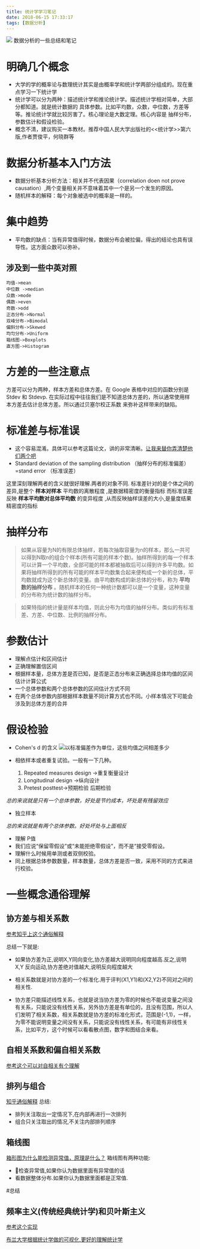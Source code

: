 ```yaml
---
title: 统计学学习笔记
date: 2018-06-15 17:33:17
tags: [数据分析]
---
```


![](/images/importrantData.jpg)
数据分析的一些总结和笔记<!--more -->

# 明确几个概念

- 大学的学的概率论与数理统计其实是由概率学和统计学两部分组成的。现在重点学习一下统计学
- 统计学可以分为两种：描述统计学和推论统计学。描述统计学相对简单，大部分都知道。就是统计数据的
具体参数。比如平均数，众数，中位数，方差等等。推论统计学就比较厉害了。核心理论是大数定理。核心内容是
抽样分布，参数估计和假设检验。
- 概念不清，建议购买一本教材。推荐中国人民大学出版社的<<统计学>>第六版,作者贾俊平，何晓群等


# 数据分析基本入门方法
- 数据分析基本分析方法：相关并不代表因果（correlation doen not prove causation）,两个变量相关并不意味着其中一个是另一个发生的原因。
- 随机样本的解释：每个对象被选中的概率是一样的。

# 集中趋势
- 平均数的缺点：当有异常值得时候，数据分布会被拉偏，得出的结论也具有误导性。这方面众数可以弥补。
## 涉及到一些中英对照
```
均值->mean
中位数 ->median
众数->mode
偶数->even
奇数->odd
正态分布->Normal
双峰分布->Bimodal
偏斜分布->Skewed
均匀分布->Uniform
箱线图->Boxplots
直方图->Histogram
```

# 方差的一些注意点
方差可以分为两种，样本方差和总体方差。在 Google 表格中对应的函数分别是 Stdev 和 Stdevp.
在实际过程中往往我们是不知道总体方差的，所以通常使用样本方差去估计总体方差。所以通过贝塞尔校正系数
来弥补这样带来的缺陷。

# 标准差与标准误
- 这个容易混淆。具体可以参考这篇论文，讲的非常清晰。[让我来替你弄清楚他们两个吧](http://blog.sciencenet.cn/upload/blog/file/2010/12/20101226211028645.pdf)
- Standard deviation of the sampling distribution （抽样分布的标准偏差）
=stand error （标准误差）

这里深刻理解两者的含义就很好理解.两者的对象不同.
标准差针对的是个体之间的差异,是整个 **样本对样本** 平均数的离散程度 ,是数据精密度的衡量指标
而标准误差反映 **样本平均数对总体平均数** 的变异程度 ,从而反映抽样误差的大小,是量度结果精密度的指标


# 抽样分布
>如果从容量为N的有限总体抽样，若每次抽取容量为n的样本，那么一共可以得到N取n的组合个样本(所有可能的样本个数)。抽样所得到的每一个样本可以计算一个平均数，全部可能的样本都被抽取后可以得到许多平均数。如果将抽样所得到的所有可能的样本平均数集合起来便构成一个新的总体，平均数就成为这个新总体的变量。由平均数构成的新总体的分布，称为 **平均数的抽样分布** 。随机样本的任何一种统计数都可以是一个变量，这种变量的分布称为统计数的抽样分布。

>如果特指的统计量是样本均值，则此分布为均值的抽样分布。类似的有标准差、方差、中位数、比例的抽样分布。



# 参数估计
- 理解点估计和区间估计
- 正确理解置信区间
- 根据样本量，总体方差是否已知，是否是正态分布来正确选择总体均值的区间估计计算公式
- 一个总体参数和两个总体参数的区间估计方式不同
- 在两个总体参数内部根据样本数量不同计算方式也不同。小样本情况下可能会涉及到总体方差的合并

# 假设检验
- Cohen's d 的含义
![以标准偏差作为单位，这些均值之间相差多少](/images/Cohen.png)

- 相依样本或者重复试验。一般有一下几种。
  1. Repeated measures design ->重复衡量设计  
  2. Longitudinal design ->纵向设计
  3. Pretest posttest->预期检验 后期检验

*总的来说就是只有一个总体参数，好处是节约成本，坏处是有残留效应*

- 独立样本

*总的来说就是有两个总体参数。好处坏处与上面相反*


- 理解 P值
- 我们应说“保留零假设”或“未能拒绝零假设”，而不是“接受零假设。
- 理解什么时候用单测或者双侧校验。
- 同上根据总体参数数量，样本数量，总体方差是否一致，采用不同的方式来进行校验。

# 一些概念通俗理解

## 协方差与相关系数

[参考知乎上这个通俗解释](https://www.zhihu.com/question/20852004)

总结一下就是:

- 如果协方差为正,说明X,Y同向变化,协方差越大说明同向程度越高.反之,说明X,Y 反向运动,协方差绝对值越大,说明反向程度越大

- 相关系数就是对协方差的一个标准化.用于评判(X1,Y1)和(X2,Y2)不同对之间的相关性.

- 协方差只能描述线性关系，也就是说当协方差为零的时候也不能说变量之间没有关系，只能说没有线性关系，另外协方差是有单位的，且没有范围，所以人们发明了相关系数，相关系数就是协方差的标准化形式，范围是(-1,1)，一样，为零不能说明变量之间没有关系，只能说没有线性关系，有可能有非线性关系，比如平方，这个时候可以看看散点图，数字和图结合来看。

## 自相关系数和偏自相关系数

[参考这个可以对自相关有个理解](https://zhuanlan.zhihu.com/p/26525852)


## 排列与组合
[知乎通俗解释](https://www.zhihu.com/question/26094736)
总结:
- 排列关注取出一定情况下,在内部再进行一次排列
- 组合只关注取出的情况,不关注内部排列顺序

## 箱线图
[箱形图为什么能检测异常值，原理是什么？](https://www.zhihu.com/question/36172806)
箱线图有两种功能:
- 检查异常值,如果你认为数据里面有异常值的话
- 看数据整体分布.如果你认为数据里面都是正常值.

#总结
## 频率主义(传统经典统计学)和贝叶斯主义
[参考这个实现](https://mp.weixin.qq.com/s?__biz=MzI4MTQ2NjU5NA==&mid=2247486822&idx=1&sn=02b4856b6f0fb6e0e10f4abcf1b5ec22&chksm=eba98eebdcde07fdb0bb461fb19f9f27482a01b201b1b5ecbc7f87860b2515c7f51ce933fb14&mpshare=1&scene=1&srcid=0425psSvTEvUpCvHJK81cJAi#rd)

[布兰大学根据统计学做的可视化,更好的理解统计学](http://students.brown.edu/seeing-theory/cn.html)
